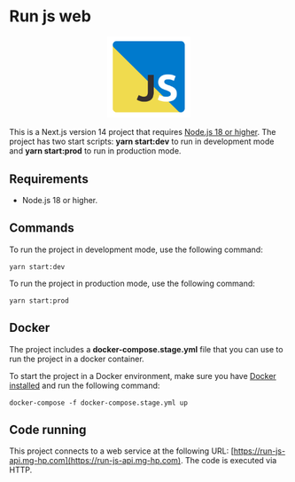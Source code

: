 
# Run js web
<p align="center">
  <img src="./public/logo.png" width="150" alt="javascript and typescript" />
</p>

This is a Next.js version 14 project that requires [Node.js 18 or higher](https://nodejs.org/en). The project has two start scripts: __yarn start:dev__ to run in development mode and __yarn start:prod__ to run in production mode.

## Requirements

- Node.js 18 or higher.

## Commands

To run the project in development mode, use the following command:

``` 
yarn start:dev
```

To run the project in production mode, use the following command:

``` 
yarn start:prod
```

## Docker

The project includes a __docker-compose.stage.yml__ file 
that you can use to run the project in a docker container.

To start the project in a Docker environment, make sure you have [Docker installed](https://www.docker.com/) and run the following command:

``` 
docker-compose -f docker-compose.stage.yml up
``` 

## Code running

This project connects to a web service at the following URL: [https://run-js-api.mg-hp.com](https://run-js-api.mg-hp.com). The code is executed via HTTP.
